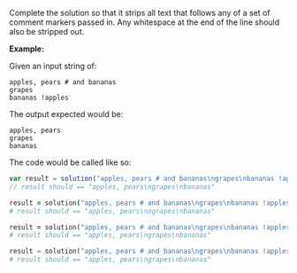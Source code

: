 Complete the solution so that it strips all text that follows any of a set of comment markers passed in. Any whitespace at the end of the line should also be stripped out. 

**Example:**

Given an input string of:
```
apples, pears # and bananas
grapes
bananas !apples
```

The output expected would be:
```
apples, pears
grapes
bananas
```

The code would be called like so:

```javascript
var result = solution("apples, pears # and bananas\ngrapes\nbananas !apples", ["#", "!"])
// result should == "apples, pears\ngrapes\nbananas"

```

```coffeescript
result = solution("apples, pears # and bananas\ngrapes\nbananas !apples", ["#", "!"])
# result should == "apples, pears\nograpes\nbananas"

```

```ruby
result = solution("apples, pears # and bananas\ngrapes\nbananas !apples", ["#", "!"])
# result should == "apples, pears\ngrapes\nbananas"

```

```python
result = solution("apples, pears # and bananas\ngrapes\nbananas !apples", ["#", "!"])
# result should == "apples, pears\ngrapes\nbananas"

```